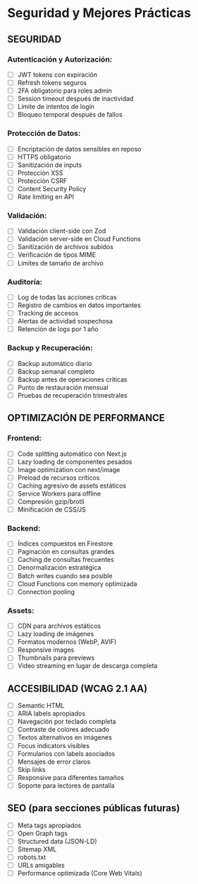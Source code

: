 # Seguridad y Mejores Prácticas

## SEGURIDAD

### Autenticación y Autorización:

- [ ] JWT tokens con expiración
- [ ] Refresh tokens seguros
- [ ] 2FA obligatorio para roles admin
- [ ] Session timeout después de inactividad
- [ ] Límite de intentos de login
- [ ] Bloqueo temporal después de fallos

### Protección de Datos:

- [ ] Encriptación de datos sensibles en reposo
- [ ] HTTPS obligatorio
- [ ] Sanitización de inputs
- [ ] Protección XSS
- [ ] Protección CSRF
- [ ] Content Security Policy
- [ ] Rate limiting en API

### Validación:

- [ ] Validación client-side con Zod
- [ ] Validación server-side en Cloud Functions
- [ ] Sanitización de archivos subidos
- [ ] Verificación de tipos MIME
- [ ] Límites de tamaño de archivo

### Auditoría:

- [ ] Log de todas las acciones críticas
- [ ] Registro de cambios en datos importantes
- [ ] Tracking de accesos
- [ ] Alertas de actividad sospechosa
- [ ] Retención de logs por 1 año

### Backup y Recuperación:

- [ ] Backup automático diario
- [ ] Backup semanal completo
- [ ] Backup antes de operaciones críticas
- [ ] Punto de restauración mensual
- [ ] Pruebas de recuperación trimestrales

## OPTIMIZACIÓN DE PERFORMANCE

### Frontend:

- [ ] Code splitting automático con Next.js
- [ ] Lazy loading de componentes pesados
- [ ] Image optimization con next/image
- [ ] Preload de recursos críticos
- [ ] Caching agresivo de assets estáticos
- [ ] Service Workers para offline
- [ ] Compresión gzip/brotli
- [ ] Minificación de CSS/JS

### Backend:

- [ ] Índices compuestos en Firestore
- [ ] Paginación en consultas grandes
- [ ] Caching de consultas frecuentes
- [ ] Denormalización estratégica
- [ ] Batch writes cuando sea posible
- [ ] Cloud Functions con memory optimizada
- [ ] Connection pooling

### Assets:

- [ ] CDN para archivos estáticos
- [ ] Lazy loading de imágenes
- [ ] Formatos modernos (WebP, AVIF)
- [ ] Responsive images
- [ ] Thumbnails para previews
- [ ] Video streaming en lugar de descarga completa

## ACCESIBILIDAD (WCAG 2.1 AA)

- [ ] Semantic HTML
- [ ] ARIA labels apropiados
- [ ] Navegación por teclado completa
- [ ] Contraste de colores adecuado
- [ ] Textos alternativos en imágenes
- [ ] Focus indicators visibles
- [ ] Formularios con labels asociados
- [ ] Mensajes de error claros
- [ ] Skip links
- [ ] Responsive para diferentes tamaños
- [ ] Soporte para lectores de pantalla

## SEO (para secciones públicas futuras)

- [ ] Meta tags apropiados
- [ ] Open Graph tags
- [ ] Structured data (JSON-LD)
- [ ] Sitemap XML
- [ ] robots.txt
- [ ] URLs amigables
- [ ] Performance optimizada (Core Web Vitals)
